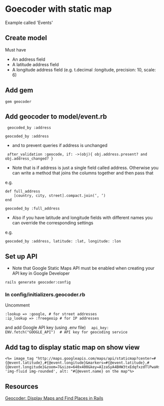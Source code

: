 # Goecoder with static map 

Example called 'Events'

## Create model
Must have 
* An address field
* A latitude address field
* A longitude address field (e.g. t.decimal :longitude, precision: 10, scale: 6)

## Add gem

```gem geocoder```

## Add geocoder to model/event.rb

``` geocoded_by :address```

``` geocoded_by :address ```

* and to prevent queries if address is unchanged

``` after_validation :geocode, if: ->(obj){ obj.address.present? and obj.address_changed? }```

* Note that is if address is just a single field called address.
Otherwise you can write a method that joins the columns together and then pass that

e.g.
```
def full_address
    [country, city, street].compact.join(‘, ‘)
end

geocoded_by :full_address

```

* Also if you have latitude and longitude fields with different names you can override the corresponding settings 

e.g.

```geocoded_by :address, latitude: :lat, longitude: :lon```


## Set up API
* Note that Google Static Maps API must be enabled when creating your API key in Google Developer

```rails generate geocoder:config```

### In config/initializers.geocoder.rb

Uncomment 
```
:lookup => :google, # for street addresses
:ip_lookup => :freegeoip # for IP addresses
```
and add Google API key (using .env file)
```   api_key:  ENV.fetch("GOOGLE_API")  # API key for geocoding service ```

## Add tag to display static map on show view

```
<%= image_tag "http://maps.googleapis.com/maps/api/staticmap?center=#{@event.latitude},#{@event.longitude}&markers=#{@event.latitude},#{@event.longitude}&zoom=7&size=640x400&key=AIzaSyA4BHW3txEdqfxzdTlPwaHsYRSZbfeIcd8",class: 'img-fluid img-rounded', alt: "#{@event.name} on the map"%>
```


## Resources
[Geocoder: Display Maps and Find Places in Rails](https://www.sitepoint.com/geocoder-display-maps-and-find-places-in-rails/)